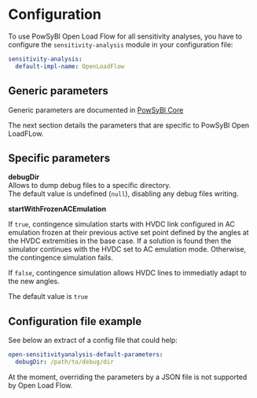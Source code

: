 # Configuration

To use PowSyBl Open Load Flow for all sensitivity analyses, you have to configure the `sensitivity-analysis` module in your configuration file:
```yaml
sensitivity-analysis:
  default-impl-name: OpenLoadFlow
```

## Generic parameters

Generic parameters are documented in [PowSyBl Core](inv:powsyblcore:*:*#simulation/sensitivity/configuration)

The next section details the parameters that are specific to PowSyBl Open LoadFLow.

## Specific parameters

**debugDir**  
Allows to dump debug files to a specific directory.  
The default value is undefined (`null`), disabling any debug files writing.

**startWithFrozenACEmulation**

If `true`, contingence simulation starts with HVDC link configured in AC emulation frozen at their previous active set point
defined by the angles at the HVDC extremities in the base case. If a solution is found then the simulator
continues with the HVDC set to AC emulation mode. Otherwise, the contingence simulation fails.

If `false`, contingence simulation allows HVDC lines to immediatly adapt to the new angles.

The default value is `true`

## Configuration file example
See below an extract of a config file that could help:

```yaml
open-sensitivityanalysis-default-parameters:
  debugDir: /path/to/debug/dir
```

At the moment, overriding the parameters by a JSON file is not supported by Open Load Flow.

